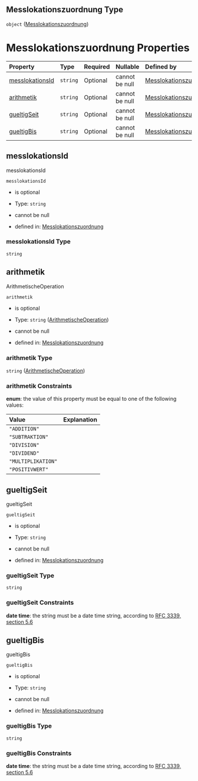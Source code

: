 ## Messlokationszuordnung Type

`object` ([Messlokationszuordnung](messlokationszuordnung.md))

# Messlokationszuordnung Properties

| Property                            | Type     | Required | Nullable       | Defined by                                                                                                                                                                                                                      |
| :---------------------------------- | :------- | :------- | :------------- | :------------------------------------------------------------------------------------------------------------------------------------------------------------------------------------------------------------------------------ |
| [messlokationsId](#messlokationsid) | `string` | Optional | cannot be null | [Messlokationszuordnung](messlokationszuordnung-properties-messlokationsid.md "https://raw.githubusercontent.com/conuti-gmbh/bo4e-schema/master/schemas/v1/com/Messlokationszuordnung.schema.json#/properties/messlokationsId") |
| [arithmetik](#arithmetik)           | `string` | Optional | cannot be null | [Messlokationszuordnung](arithmetischeoperation.md "https://raw.githubusercontent.com/conuti-gmbh/bo4e-schema/master/schemas/v1/enum/ArithmetischeOperation.schema.json#/properties/arithmetik")                                |
| [gueltigSeit](#gueltigseit)         | `string` | Optional | cannot be null | [Messlokationszuordnung](messlokationszuordnung-properties-gueltigseit.md "https://raw.githubusercontent.com/conuti-gmbh/bo4e-schema/master/schemas/v1/com/Messlokationszuordnung.schema.json#/properties/gueltigSeit")         |
| [gueltigBis](#gueltigbis)           | `string` | Optional | cannot be null | [Messlokationszuordnung](messlokationszuordnung-properties-gueltigbis.md "https://raw.githubusercontent.com/conuti-gmbh/bo4e-schema/master/schemas/v1/com/Messlokationszuordnung.schema.json#/properties/gueltigBis")           |

## messlokationsId

messlokationsId

`messlokationsId`

*   is optional

*   Type: `string`

*   cannot be null

*   defined in: [Messlokationszuordnung](messlokationszuordnung-properties-messlokationsid.md "https://raw.githubusercontent.com/conuti-gmbh/bo4e-schema/master/schemas/v1/com/Messlokationszuordnung.schema.json#/properties/messlokationsId")

### messlokationsId Type

`string`

## arithmetik

ArithmetischeOperation

`arithmetik`

*   is optional

*   Type: `string` ([ArithmetischeOperation](arithmetischeoperation.md))

*   cannot be null

*   defined in: [Messlokationszuordnung](arithmetischeoperation.md "https://raw.githubusercontent.com/conuti-gmbh/bo4e-schema/master/schemas/v1/enum/ArithmetischeOperation.schema.json#/properties/arithmetik")

### arithmetik Type

`string` ([ArithmetischeOperation](arithmetischeoperation.md))

### arithmetik Constraints

**enum**: the value of this property must be equal to one of the following values:

| Value              | Explanation |
| :----------------- | :---------- |
| `"ADDITION"`       |             |
| `"SUBTRAKTION"`    |             |
| `"DIVISION"`       |             |
| `"DIVIDEND"`       |             |
| `"MULTIPLIKATION"` |             |
| `"POSITIVWERT"`    |             |

## gueltigSeit

gueltigSeit

`gueltigSeit`

*   is optional

*   Type: `string`

*   cannot be null

*   defined in: [Messlokationszuordnung](messlokationszuordnung-properties-gueltigseit.md "https://raw.githubusercontent.com/conuti-gmbh/bo4e-schema/master/schemas/v1/com/Messlokationszuordnung.schema.json#/properties/gueltigSeit")

### gueltigSeit Type

`string`

### gueltigSeit Constraints

**date time**: the string must be a date time string, according to [RFC 3339, section 5.6](https://tools.ietf.org/html/rfc3339 "check the specification")

## gueltigBis

gueltigBis

`gueltigBis`

*   is optional

*   Type: `string`

*   cannot be null

*   defined in: [Messlokationszuordnung](messlokationszuordnung-properties-gueltigbis.md "https://raw.githubusercontent.com/conuti-gmbh/bo4e-schema/master/schemas/v1/com/Messlokationszuordnung.schema.json#/properties/gueltigBis")

### gueltigBis Type

`string`

### gueltigBis Constraints

**date time**: the string must be a date time string, according to [RFC 3339, section 5.6](https://tools.ietf.org/html/rfc3339 "check the specification")
